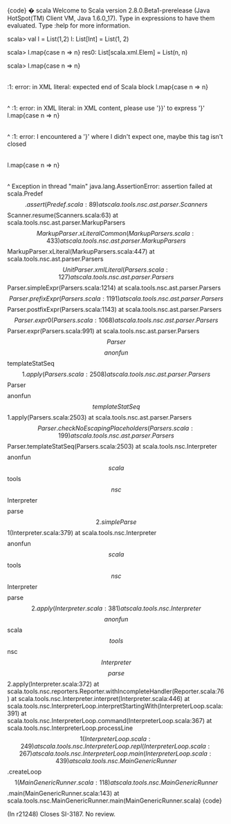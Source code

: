 {code}
� scala
Welcome to Scala version 2.8.0.Beta1-prerelease (Java HotSpot(TM) Client VM, Java 1.6.0_17).
Type in expressions to have them evaluated.
Type :help for more information.

scala> val l = List(1,2)
l: List[Int] = List(1, 2)

scala> l.map{case n => <tr>n</tr>}
res0: List[scala.xml.Elem] = List(<tr>n</tr>, <tr>n</tr>)

scala> <table>l.map{case n => <tr>n</tr>}</table>
<console>:1: error: in XML literal:  expected end of Scala block
       <table>l.map{case n => <tr>n</tr>}</table>
                          ^
<console>:1: error: in XML literal: in XML content, please use '}}' to express '}'
       <table>l.map{case n => <tr>n</tr>}</table>
                                        ^
<console>:1: error:  I encountered a '}' where I didn't expect one, maybe this tag isn't closed <table>
       <table>l.map{case n => <tr>n</tr>}</table>
        ^
Exception in thread "main" java.lang.AssertionError: assertion failed
        at scala.Predef$$.assert(Predef.scala:89)
        at scala.tools.nsc.ast.parser.Scanners$$Scanner.resume(Scanners.scala:63)
        at scala.tools.nsc.ast.parser.MarkupParsers$$MarkupParser.xLiteralCommon(MarkupParsers.scala:433)
        at scala.tools.nsc.ast.parser.MarkupParsers$$MarkupParser.xLiteral(MarkupParsers.scala:447)
        at scala.tools.nsc.ast.parser.Parsers$$UnitParser.xmlLiteral(Parsers.scala:127)
        at scala.tools.nsc.ast.parser.Parsers$$Parser.simpleExpr(Parsers.scala:1214)
        at scala.tools.nsc.ast.parser.Parsers$$Parser.prefixExpr(Parsers.scala:1191)
        at scala.tools.nsc.ast.parser.Parsers$$Parser.postfixExpr(Parsers.scala:1143)
        at scala.tools.nsc.ast.parser.Parsers$$Parser.expr0(Parsers.scala:1068)
        at scala.tools.nsc.ast.parser.Parsers$$Parser.expr(Parsers.scala:991)
        at scala.tools.nsc.ast.parser.Parsers$$Parser$$$$anonfun$$templateStatSeq$$1.apply(Parsers.scala:2508)
        at scala.tools.nsc.ast.parser.Parsers$$Parser$$$$anonfun$$templateStatSeq$$1.apply(Parsers.scala:2503)
        at scala.tools.nsc.ast.parser.Parsers$$Parser.checkNoEscapingPlaceholders(Parsers.scala:199)
        at scala.tools.nsc.ast.parser.Parsers$$Parser.templateStatSeq(Parsers.scala:2503)
        at scala.tools.nsc.Interpreter$$$$anonfun$$scala$$tools$$nsc$$Interpreter$$$$parse$$2.simpleParse$$1(Interpreter.scala:379)
        at scala.tools.nsc.Interpreter$$$$anonfun$$scala$$tools$$nsc$$Interpreter$$$$parse$$2.apply(Interpreter.scala:381)
        at scala.tools.nsc.Interpreter$$$$anonfun$$scala$$tools$$nsc$$Interpreter$$$$parse$$2.apply(Interpreter.scala:372)
        at scala.tools.nsc.reporters.Reporter.withIncompleteHandler(Reporter.scala:76)
        at scala.tools.nsc.Interpreter.interpret(Interpreter.scala:446)
        at scala.tools.nsc.InterpreterLoop.interpretStartingWith(InterpreterLoop.scala:391)
        at scala.tools.nsc.InterpreterLoop.command(InterpreterLoop.scala:367)
        at scala.tools.nsc.InterpreterLoop.processLine$$1(InterpreterLoop.scala:249)
        at scala.tools.nsc.InterpreterLoop.repl(InterpreterLoop.scala:267)
        at scala.tools.nsc.InterpreterLoop.main(InterpreterLoop.scala:439)
        at scala.tools.nsc.MainGenericRunner$$.createLoop$$1(MainGenericRunner.scala:118)
        at scala.tools.nsc.MainGenericRunner$$.main(MainGenericRunner.scala:143)
        at scala.tools.nsc.MainGenericRunner.main(MainGenericRunner.scala)
{code}

(In r21248) Closes SI-3187. No review.
